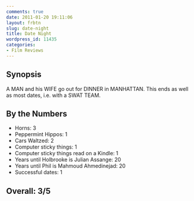 ```yaml
---
comments: true
date: 2011-01-20 19:11:06
layout: frbtn
slug: date-night
title: Date Night
wordpress_id: 11435
categories:
- Film Reviews
---
```


## Synopsis

A MAN and his WIFE go out for DINNER in MANHATTAN.  This ends as well as most dates, i.e. with a SWAT TEAM.

## By the Numbers

  * Horns: 3
  * Peppermint Hippos: 1
  * Cars Waltzed: 2
  * Computer sticky things: 1
  * Computer sticky things read on a Kindle: 1
  * Years until Holbrooke is Julian Assange: 20
  * Years until Phil is Mahmoud Ahmedinejad: 20
  * Successful dates: 1

## Overall: 3/5
